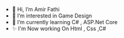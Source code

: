 - 👋 Hi, I’m Amir Fathi
- 👀 I’m interested in Game Design
- 🌱 I’m currently learning C# , ASP.Net Core 
- ✨ I'm Now working On Html , Css ,C# 

<!---
AMirviki/AMirviki is a ✨ special ✨ repository because its `README.md` (this file) appears on your GitHub profile.
You can click the Preview link to take a look at your changes.
--->
